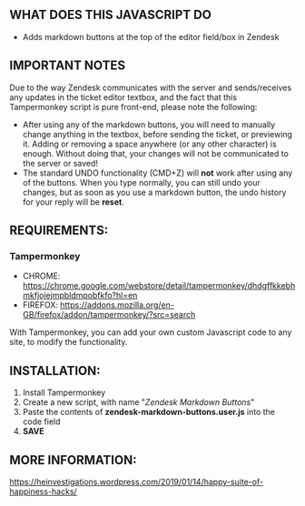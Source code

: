 ## WHAT DOES THIS JAVASCRIPT DO

- Adds markdown buttons at the top of the editor field/box in Zendesk

## IMPORTANT NOTES
Due to the way Zendesk communicates with the server and sends/receives any updates in the ticket editor textbox, and the fact that this Tampermonkey script is pure front-end, please note the following:

- After using any of the markdown buttons, you will need to manually change anything in the textbox, before sending the ticket, or previewing it. Adding or removing a space anywhere (or any other character) is enough. Without doing that, your changes will not be communicated to the server or saved!
- The standard UNDO functionality (CMD+Z) will **not** work after using any of the buttons. When you type normally, you can still undo your changes, but as soon as you use a markdown button, the undo history for your reply will be **reset**.

## REQUIREMENTS:

### Tampermonkey
- CHROME: https://chrome.google.com/webstore/detail/tampermonkey/dhdgffkkebhmkfjojejmpbldmpobfkfo?hl=en
- FIREFOX: https://addons.mozilla.org/en-GB/firefox/addon/tampermonkey/?src=search

With Tampermonkey, you can add your own custom Javascript code to any site, to modify the functionality.


## INSTALLATION:

1. Install Tampermonkey
2. Create a new script, with name "_Zendesk Markdown Buttons_"
3. Paste the contents of **zendesk-markdown-buttons.user.js** into the code field
4. **SAVE**

## MORE INFORMATION:
https://heinvestigations.wordpress.com/2019/01/14/happy-suite-of-happiness-hacks/
